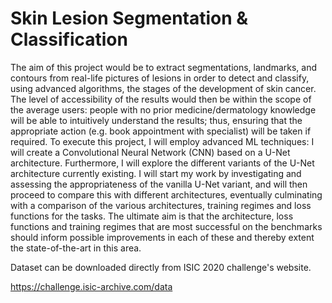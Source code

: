 # Skin Lesion Segmentation & Classification 
 The aim of this project would be to extract segmentations, landmarks, and contours from real-life pictures of lesions in order to detect and classify, using advanced algorithms, the stages of the development of skin cancer. The level of accessibility of the results would then be within the scope of the average users: people with no prior medicine/dermatology knowledge will be able to intuitively understand the results; thus, ensuring that the appropriate action (e.g. book appointment with specialist) will be taken if required.  To execute this project, I will employ advanced ML techniques: I will create a Convolutional Neural Network (CNN) based on a U-Net architecture. Furthermore, I will explore the different variants of the U-Net architecture currently existing. I will start my work by investigating and assessing the appropriateness of the vanilla U-Net variant, and will then proceed to compare this with different architectures, eventually culminating with a comparison of the various architectures, training regimes and loss functions for the tasks.  The ultimate aim is that the architecture, loss functions and training regimes that are most successful on the benchmarks should inform possible improvements in each of these and thereby extent the state-of-the-art in this area.


Dataset can be downloaded directly from ISIC 2020 challenge's website.

https://challenge.isic-archive.com/data
